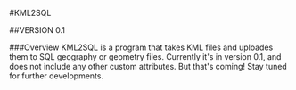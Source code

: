 #KML2SQL

##VERSION 0.1

###Overview
KML2SQL is a program that takes KML files and uploades them to SQL geography or geometry files. Currently it's in version 0.1, and does not include any other custom attributes. But that's coming!
Stay tuned for further developments.
  
